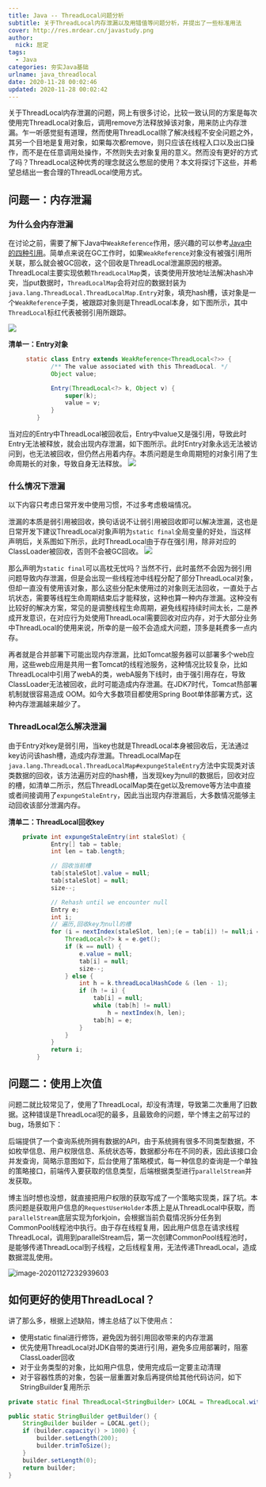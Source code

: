 ```yaml
---
title: Java -- ThreadLocal问题分析
subtitle: 关于ThreadLocal内存泄漏以及用错值等问题分析，并提出了一些标准用法
cover: http://res.mrdear.cn/javastudy.png
author: 
  nick: 屈定
tags:
  - Java
categories: 夯实Java基础
urlname: java_threadlocal
date: 2020-11-28 00:02:46
updated: 2020-11-28 00:02:42
---
```


关于ThreadLocal内存泄漏的问题，网上有很多讨论，比较一致认同的方案是每次使用完ThreadLocal对象后，调用remove方法释放掉该对象，用来防止内存泄漏。乍一听感觉挺有道理，然而使用ThreadLocal除了解决线程不安全问题之外，其另一个目地是复用对象，如果每次都remove，则只应该在线程入口以及出口操作，而不是在任意调用处操作，不然则失去对象复用的意义。然而没有更好的方式了吗？ThreadLocal这种优秀的理念就这么憋屈的使用？本文将探讨下这些，并希望总结出一套合理的ThreadLocal使用方式。

## 问题一：内存泄漏

### 为什么会内存泄漏

在讨论之前，需要了解下Java中`WeakReference`作用，感兴趣的可以参考[Java中的四种引用](https://mrdear.cn/posts/java_reference.html)。简单点来说在GC工作时，如果`WeakReference`对象没有被强引用所关联，那么就会被GC回收，这个回收是ThreadLocal泄漏原因的根源。
ThreadLocal主要实现依赖`ThreadLocalMap`类，该类使用开放地址法解决hash冲突，当put数据时，`ThreadLocalMap`会将对应的数据封装为`java.lang.ThreadLocal.ThreadLocalMap.Entry`对象，填充hash槽，该对象是一个`WeakReference`子类，被跟踪对象则是ThreadLocal本身，如下图所示，其中`ThreadLocal`标红代表被弱引用所跟踪。

![](http://res.mrdear.cn/1588561192.png?imageMogr2/thumbnail/!100p)

**清单一：Entry对象**

``` java
     static class Entry extends WeakReference<ThreadLocal<?>> {
            /** The value associated with this ThreadLocal. */
            Object value;

            Entry(ThreadLocal<?> k, Object v) {
                super(k);
                value = v;
            }
        }
```

当对应的Entry中ThreadLocal被回收后，Entry中value又是强引用，导致此时Entry无法被释放，就会出现内存泄漏，如下图所示。此时Entry对象永远无法被访问到，也无法被回收，但仍然占用着内存。本质问题是生命周期短的对象引用了生命周期长的对象，导致自身无法释放。
![](http://res.mrdear.cn/1588561933.png?imageMogr2/thumbnail/!100p)

### 什么情况下泄漏

以下内容只考虑日常开发中使用习惯，不过多考虑极端情况。

泄漏的本质是弱引用被回收，换句话说不让弱引用被回收即可以解决泄漏，这也是日常开发下建议ThreadLocal对象声明为`static final`全局变量的好处，当这样声明后，关系图如下所示，此时ThreadLocal由于存在强引用，除非对应的ClassLoader被回收，否则不会被GC回收。
![](http://res.mrdear.cn/1588578060.png?imageMogr2/thumbnail/!100p)

那么声明为`static final`可以高枕无忧吗？当然不行，此时虽然不会因为弱引用问题导致内存泄漏，但是会出现一些线程池中线程分配了部分ThreadLocal对象，但却一直没有使用该对象，那么这些分配未使用过的对象则无法回收，一直处于占坑状态，需要等线程生命周期结束后才能释放，这种也算一种内存泄漏。这种没有比较好的解决方案，常见的是调整线程生命周期，避免线程持续时间太长，二是养成开发意识，在对应行为处使用ThreadLocal需要回收对应内存，对于大部分业务中ThreadLocal的使用来说，所幸的是一般不会造成大问题，顶多是耗费多一点内存。

再者就是合并部署下可能出现内存泄漏，比如Tomcat服务器可以部署多个web应用，这些web应用是共用一套Tomcat的线程池服务，这种情况比较复杂，比如ThreadLocal中引用了webA的类，webA服务下线时，由于强引用存在，导致ClassLoader无法被回收，此时可能造成内存泄漏。在JDK7时代，Tomcat热部署机制就很容易造成 OOM。如今大多数项目都使用Spring Boot单体部署方式，这种内存泄漏越来越少了。

### ThreadLocal怎么解决泄漏

由于Entry对key是弱引用，当key也就是ThreadLocal本身被回收后，无法通过key访问该hash槽，造成内存泄漏。ThreadLocalMap在`java.lang.ThreadLocal.ThreadLocalMap#expungeStaleEntry`方法中实现类对该类数据的回收，该方法遍历对应的hash槽，当发现key为null的数据后，回收对应的槽，如清单二所示，然后ThreadLocalMap类在get以及remove等方法中直接或者间接调用了`expungeStaleEntry`，因此当出现内存泄漏后，大多数情况能够主动回收该部分泄漏内存。

**清单二：ThreadLocal回收key**

```java
    private int expungeStaleEntry(int staleSlot) {
            Entry[] tab = table;
            int len = tab.length;

            // 回收当前槽
            tab[staleSlot].value = null;
            tab[staleSlot] = null;
            size--;

            // Rehash until we encounter null
            Entry e;
            int i;
            // 遍历,回收key为null的槽
            for (i = nextIndex(staleSlot, len);(e = tab[i]) != null;i = nextIndex(i, len)) {
                ThreadLocal<?> k = e.get();
                if (k == null) {
                    e.value = null;
                    tab[i] = null;
                    size--;
                } else {
                    int h = k.threadLocalHashCode & (len - 1);
                    if (h != i) {
                        tab[i] = null;
                        while (tab[h] != null)
                            h = nextIndex(h, len);
                        tab[h] = e;
                    }
                }
            }
            return i;
        }
```

## 问题二：使用上次值

问题二就比较常见了，使用了ThreadLocal，却没有清理，导致第二次重用了旧数据。这种错误是ThreadLocal犯的最多，且最致命的问题，举个博主之前写过的bug，场景如下：

后端提供了一个查询系统所拥有数据的API，由于系统拥有很多不同类型数据，不如枚举信息、用户权限信息、系统状态等，数据都分布在不同的表，因此该接口会并发查询，简略示意图如下，后台使用了策略模式，每一种信息的查询是一个单独的策略接口，前端传入要获取的信息类型，后端根据类型进行`parallelStream`并发获取。

博主当时想也没想，就直接把用户权限的获取写成了一个策略实现类，踩了坑。本质问题是获取用户信息的`RequestUserHolder`本质上是从ThreadLocal中获取，而`parallelStream`底层实现为forkjoin，会根据当前负载情况拆分任务到CommonPool线程池中执行。由于存在线程复用，因此用户信息在请求线程ThreadLocal，调用到parallelStream后，第一次创建CommonPool线程池时，是能够传递ThreadLocal到子线程，之后线程复用，无法传递ThreadLocal，造成数据混乱使用。

![image-20201127232939603](http://res.mrdear.cn/uPic/image-20201127232939603_1606492904.png-default)

## 如何更好的使用ThreadLocal？

讲了那么多，根据上述缺陷，博主总结了以下使用点：

- 使用static final进行修饰，避免因为弱引用回收带来的内存泄漏
- 优先使用ThreadLocal对JDK自带的类进行引用，避免多应用部署时，阻塞ClassLoader回收
- 对于业务类型的对象，比如用户信息，使用完成后一定要主动清理
- 对于容器性质的对象，包装一层重置对象后再提供给其他代码访问，如下StringBuilder复用所示

```java
private static final ThreadLocal<StringBuilder> LOCAL = ThreadLocal.withInitial(StringBuilder::new);

public static StringBuilder getBuilder() {
    StringBuilder builder = LOCAL.get();
    if (builder.capacity() > 1000) {
        builder.setLength(200);
        builder.trimToSize();
    }
    builder.setLength(0);
    return builder;
}
```
